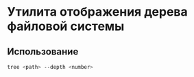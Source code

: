 # Утилита отображения дерева файловой системы

## Использование

```bash
tree <path> --depth <number>
```